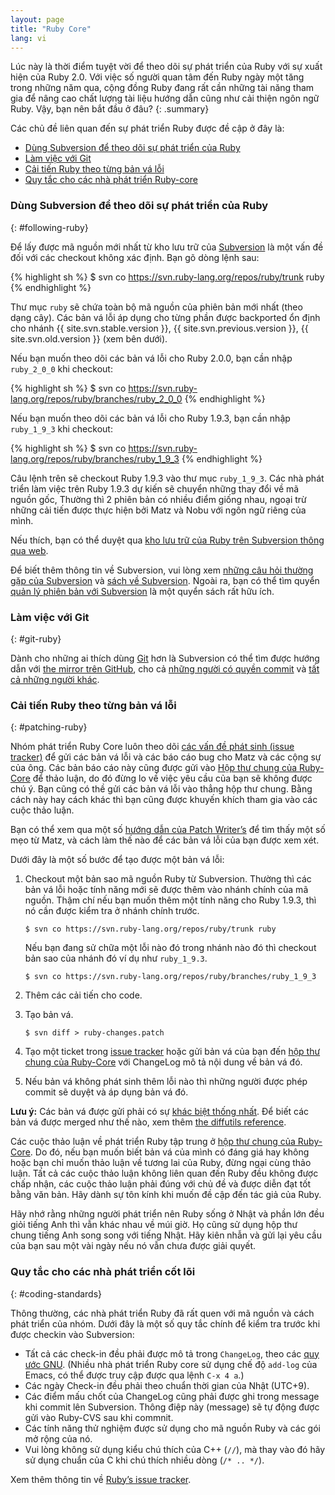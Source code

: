 ```yaml
---
layout: page
title: "Ruby Core"
lang: vi
---
```


Lúc này là thời điểm tuyệt vời để theo dõi sự phát triển của Ruby với sự xuất
hiện của Ruby 2.0.  Với việc số người quan tâm đến Ruby ngày một tăng trong
những năm qua, cộng đồng Ruby đang rất cần những tài năng tham gia để nâng cao
chất lượng tài liệu hướng dẫn cũng như cải thiện ngôn ngữ Ruby.  Vậy, bạn nên
bắt đầu ở đâu?
{: .summary}

Các chủ đề liên quan đến sự phát triển Ruby được đề cập ở đây là:

* [Dùng Subversion để theo dõi sự phát triển của Ruby](#following-ruby)
* [Làm việc với Git](#git-ruby)
* [Cải tiến Ruby theo từng bản vá lỗi](#patching-ruby)
* [Quy tắc cho các nhà phát triển Ruby-core](#coding-standards)

### Dùng Subversion để theo dõi sự phát triển của Ruby
{: #following-ruby}

Để lấy được mã nguồn mới nhất từ kho lưu trữ của [Subversion][1]
là một vấn đề đối với các checkout không xác định. Bạn gõ dòng lệnh sau:

{% highlight sh %}
$ svn co https://svn.ruby-lang.org/repos/ruby/trunk ruby
{% endhighlight %}

Thư mục `ruby` sẽ chứa toàn bộ mã nguồn của phiên bản mới nhất (theo dạng
cây).  Các bản vá lỗi áp dụng cho từng phần được backported ổn định cho
nhánh {{ site.svn.stable.version }}, {{ site.svn.previous.version }},
{{ site.svn.old.version }} (xem bên dưới).

Nếu bạn muốn theo dõi các bản vá lỗi cho Ruby 2.0.0, bạn cần nhập
`ruby_2_0_0` khi checkout:

{% highlight sh %}
$ svn co https://svn.ruby-lang.org/repos/ruby/branches/ruby_2_0_0
{% endhighlight %}

Nếu bạn muốn theo dõi các bản vá lỗi cho Ruby 1.9.3, bạn cần nhập
`ruby_1_9_3` khi checkout:

{% highlight sh %}
$ svn co https://svn.ruby-lang.org/repos/ruby/branches/ruby_1_9_3
{% endhighlight %}

Câu lệnh trên sẽ checkout Ruby 1.9.3 vào thư mục `ruby_1_9_3`.  Các nhà phát
triển làm việc trên Ruby 1.9.3 dự kiến sẽ chuyển những thay đổi về mã nguồn
gốc, Thường thì 2 phiên bản có nhiều điểm giống nhau, ngoại trừ những cải tiến
được thực hiện bởi Matz và Nobu với ngôn ngữ riêng của mình.

Nếu thích, bạn có thể duyệt qua [kho lưu trữ của Ruby trên Subversion thông
qua web][2].

Để biết thêm thông tin về Subversion, vui lòng xem
[những câu hỏi thường gặp của Subversion][3] và [sách về Subversion][4].
Ngoài ra, bạn có thể tìm quyển [quản lý phiên bản với Subversion][5]
là một quyển sách rất hữu ích.

### Làm việc với Git
{: #git-ruby}

Dành cho những ai thích dùng [Git][6] hơn là Subversion có thể tìm được hướng
dẫn với [the mirror trên GitHub][7], cho cả [những người có quyền commit][8]
và [tất cả những người khác][9].

### Cải tiến Ruby theo từng bản vá lỗi
{: #patching-ruby}

Nhóm phát triển Ruby Core luôn theo dõi [các vấn đề phát sinh (issue
tracker)][10] để gửi các bản vá lỗi và các báo cáo bug cho Matz và các cộng sự
của ông. Các bản báo cáo này cũng được gửi vào
[Hộp thư chung của Ruby-Core][mailing-lists] để thảo luận, do đó đừng lo về việc
yêu cầu của bạn sẽ không được chú ý.  Bạn cũng có thề gửi các bản vá lỗi vào
thẳng hộp thư chung.  Bằng cách này hay cách khác thì bạn cũng được khuyến
khích tham gia vào các cuộc thảo luận.

Bạn có thể xem qua một số [hướng dẫn của Patch Writer’s][11] để tìm thấy một
số mẹo từ Matz, và cách làm thế nào để các bản vá lỗi của bạn được xem xét.

Dưới đây là một số bước để tạo được một bản vá lỗi:

1.  Checkout một bản sao mã nguồn Ruby từ Subversion. Thường thì các bản vá
    lỗi hoặc tính năng mới sẽ được thêm vào nhánh chính của mã nguồn. Thậm chí
    nếu bạn muốn thêm một tính năng cho Ruby 1.9.3, thì nó cần được kiểm tra ở
    nhánh chính trước.

        $ svn co https://svn.ruby-lang.org/repos/ruby/trunk ruby

    Nếu bạn đang sử chữa một lỗi nào đó trong nhánh nào đó thì checkout bản
    sao của nhánh đó ví dụ như `ruby_1_9.3`.

        $ svn co https://svn.ruby-lang.org/repos/ruby/branches/ruby_1_9_3

2.  Thêm các cải tiến cho code.

3.  Tạo bản vá.

        $ svn diff > ruby-changes.patch

4.  Tạo một ticket trong [issue tracker][10] hoặc gửi bản vá của bạn đến
    [hộp thư chung của Ruby-Core][mailing-lists] với ChangeLog
    mô tả nội dung về bản vá đó.

5.  Nếu bản vá không phát sinh thêm lỗi nào thì những người được phép commit
    sẽ duyệt và áp dụng bản vá đó.

**Lưu ý:** Các bản vá được gửi phải có sự [khác biệt thống nhất][12].
Để biết các bản vá được merged như thế nào, xem thêm [the diffutils reference][13].

Các cuộc thảo luận về phát triển Ruby tập trung ở
[hộp thư chung của Ruby-Core][mailing-lists].
Do đó, nếu bạn muốn biết bản vá của mình có đáng giá hay không hoặc bạn chỉ
muốn thảo luận về tương lai của Ruby, đừng ngại cùng thảo luận.  Tất cả các
cuộc thảo luận không liên quan đến Ruby đều không được chấp nhận, các cuộc
thảo luận phải đúng với chủ đề và được diễn đạt tốt bằng văn bản.  Hãy dành sự
tôn kính khi muốn đề cập đến tác giả của Ruby.

Hãy nhớ rằng những người phát triển nên Ruby sống ở Nhật và phần lớn đều giỏi
tiếng Anh thì vẫn khác nhau về múi giờ. Họ cũng sử dụng hộp thư chung tiếng
Anh song song với tiếng Nhật.  Hãy kiên nhẫn và gửi lại yêu cầu của bạn sau
một vài ngày nếu nó vẫn chưa được giải quyết.

### Quy tắc cho các nhà phát triển cốt lõi
{: #coding-standards}

Thông thường, các nhà phát triển Ruby đã rất quen với mã nguồn và
cách phát triển của nhóm. Dưới đây là một số quy tắc chính để kiểm tra
trước khi được checkin vào Subversion:

* Tất cả các check-in đều phải được mô tả trong `ChangeLog`, theo các
  [quy ước GNU][14].  (Nhiều nhà phát triển Ruby core sử dụng chế độ
  `add-log` của Emacs, có thể được truy cập được qua lệnh `C-x 4 a`.)
* Các ngày Check-in đều phải theo chuẩn thời gian của Nhật (UTC+9).
* Các điểm mấu chốt của ChangeLog cũng phải được ghi trong message khi
  commit lên Subversion. Thông điệp này (message) sẽ tự động được gửi
  vào Ruby-CVS sau khi commnit.
* Các tính năng thử nghiệm được sử dụng cho mã nguồn Ruby và các gói mở rộng của nó.
* Vui lòng không sử dụng kiểu chú thích của C++ (`//`),
  mà thay vào đó hãy sử dụng chuẩn của C khi chú thích nhiều dòng (`/* .. */`).

Xem thêm thông tin về [Ruby’s issue tracker][10].



[mailing-lists]: /vi/community/mailing-lists/
[1]: http://subversion.apache.org/
[2]: https://svn.ruby-lang.org/cgi-bin/viewvc.cgi/
[3]: http://subversion.apache.org/faq.html
[4]: http://svnbook.org
[5]: http://www.pragmaticprogrammer.com/titles/svn/
[6]: http://git-scm.com/
[7]: https://github.com/ruby/ruby
[8]: https://github.com/shyouhei/ruby/wiki/committerhowto
[9]: https://github.com/shyouhei/ruby/wiki/noncommitterhowto
[10]: https://bugs.ruby-lang.org/
[11]: http://blade.nagaokaut.ac.jp/cgi-bin/scat.rb/ruby/ruby-core/25139
[12]: http://www.gnu.org/software/diffutils/manual/html_node/Unified-Format.html
[13]: http://www.gnu.org/software/diffutils/manual/html_node/Merging-with-patch.html#Merging%20with%20patch
[14]: http://www.gnu.org/prep/standards/standards.html#Change-Logs
